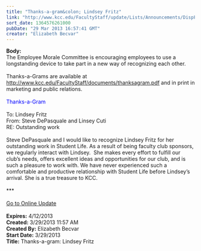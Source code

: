 ```yaml
---
title: "Thanks-a-gram&colon; Lindsey Fritz"
link: "http://www.kcc.edu/FacultyStaff/update/Lists/Announcements/DispForm.aspx?ID=1044"
sort_date: 1364576261000
pubDate: "29 Mar 2013 16:57:41 GMT"
creator: "Elizabeth Becvar"
---
```


<div><b>Body:</b> <div class="ExternalClass6A2D5E9AB5B24D6C91A09A6A4F9B97BD">
<div>The Employee Morale Committee is encouraging employees to use a longstanding device to take part in a new way of recognizing each other. <br /> <br />Thanks-a-Grams are available at <a href="/FacultyStaff/documents/thanksagram.pdf">http://www.kcc.edu/FacultyStaff/documents/thanksagram.pdf</a> and in print in marketing and public relations. <br /> <br /><font color="#0000ff">Thanks-a-Gram<br /></font> <br />To: Lindsey Fritz<br />From: Steve DePasquale and Linsey Cuti<br />RE: Outstanding work<br /> <br />Steve DePasquale and I would like to recognize Lindsey Fritz for her outstanding work in Student Life. As a result of being faculty club sponsors, we regularly interact with Lindsey.  She makes every effort to fulfill our club’s needs, offers excellent ideas and opportunities for our club, and is such a pleasure to work with. We have never experienced such a comfortable and productive relationship with Student Life before Lindsey’s arrival. She is a true treasure to KCC.</div>
<div> </div>
<div>***</div>
<div> </div>
<div><a href="/FacultyStaff/update/Pages/dailyupdate.aspx">Go to Online Update</a></div>
<div> </div></div></div>
<div><b>Expires:</b> 4/12/2013</div>
<div><b>Created:</b> 3/29/2013 11:57 AM</div>
<div><b>Created By:</b> Elizabeth Becvar</div>
<div><b>Start Date:</b> 3/29/2013</div>
<div><b>Title:</b> Thanks-a-gram: Lindsey Fritz</div>
